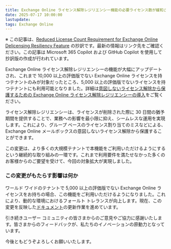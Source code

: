 ```yaml
---
title: Exchange Online ライセンス解除レジリエンシー機能の必要ライセンス数が緩和されました
date: 2025-07-17 10:00:00
lastupdate: 
tags: Exchange Online
---
```


※ この記事は、[Reduced License Count Requirement for Exchange Online Delicensing Resiliency Feature](https://techcommunity.microsoft.com/blog/exchange/reduced-license-count-requirement-for-exchange-online-delicensing-resiliency-fea/4433407) の抄訳です。最新の情報はリンク先をご確認ください。この記事は Microsoft 365 Copilot および GitHub Copilot を使用して抄訳版の作成が行われています。

Exchange Online ライセンス解除レジリエンシーの機能が大幅にアップデートされ、これまで 10,000 以上の評価版でない Exchange Online ライセンスを持つテナントのみが対象だったところ、5,000 以上の評価版でないライセンスを持つテナントにも利用可能となりました。詳細は[意図しないライセンス解除から保護するための Exchange Online ライセンス解除レジリエンシーの導入](/blog/introducing-exchange-online-delicensing-resiliency-to-protect-against-unintended/)をご覧ください。

ライセンス解除レジリエンシーは、ライセンスが削除された際に 30 日間の猶予期間を提供することで、業務への影響を最小限に抑え、シームレスな運用を実現します。これにより、グループ ベースのライセンス割り当てのミスなどによる、Exchange Online メールボックスの意図しないライセンス解除から保護することができます。

この変更は、より多くの大規模テナントで本機能をご利用いただけるようにするという継続的な取り組みの一環です。これまで利用要件を満たせなかった多くのお客様からのご要望を受けて、今回の対象拡大が実現しました。

### この変更がもたらす影響は何か

ワールド ワイドのテナントで 5,000 以上の評価版でない Exchange Online ライセンスをお持ちの場合、この機能をご利用いただけるようになりました。これにより、動的な環境におけるフォールト トレランスが向上します。現在、この変更を反映した[ドキュメント](https://learn.microsoft.com/Exchange/recipients-in-exchange-online/manage-user-mailboxes/exchange-online-delicensing-resiliency)の更新作業を進めています。

引き続きユーザー コミュニティの皆さまからのご意見やご協力に感謝いたします。皆さまからのフィードバックが、私たちのイノベーションの原動力となっています。

今後ともどうぞよろしくお願いいたします。
